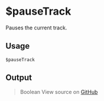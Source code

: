 # $pauseTrack
Pauses the current track.
## Usage
```
$pauseTrack
```
## Output
> Boolean
View source on [GitHub](https://github.com/Cyberghxst/forgemusic/blob/dev/src/natives/pauseTrack.ts)
